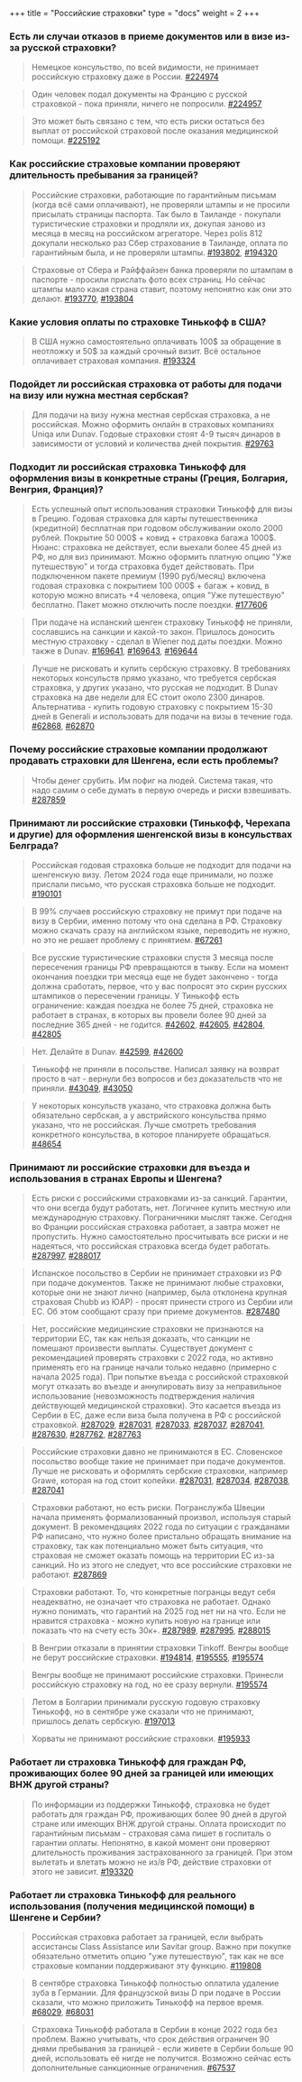 +++
title = "Российские страховки"
type = "docs"
weight = 2
+++



### Есть ли случаи отказов в приеме документов или в визе из-за русской страховки?


> Немецкое консульство, по всей видимости, не принимает российскую страховку даже в России.
> [#224974](https://t.me/c/1608823685/29756/224974)



> Один человек подал документы на Францию с русской страховкой - пока приняли, ничего не попросили.
> [#224957](https://t.me/c/1608823685/29756/224957)



> Это может быть связано с тем, что есть риски остаться без выплат от российской страховой после оказания медицинской помощи.
> [#225192](https://t.me/c/1608823685/29756/225192)



### Как российские страховые компании проверяют длительность пребывания за границей?


> Российские страховки, работающие по гарантийным письмам (когда всё сами оплачивают), не проверяли штампы и не просили присылать страницы паспорта. Так было в Таиланде - покупали туристические страховки и продляли их, докупая заново из месяца в месяц на российском агрегаторе. Через polis 812 докупали несколько раз Сбер страхование в Таиланде, оплата по гарантийным была, и не проверяли штампы.
> [#193802](https://t.me/c/1608823685/29756/193802), [#194320](https://t.me/c/1608823685/29756/194320)



> Страховые от Сбера и Райффайзен банка проверяли по штампам в паспорте - просили прислать фото всех страниц. Но сейчас штампы мало какая страна ставит, поэтому непонятно как они это делают.
> [#193770](https://t.me/c/1608823685/29756/193770), [#193804](https://t.me/c/1608823685/29756/193804)



### Какие условия оплаты по страховке Тинькофф в США?


> В США нужно самостоятельно оплачивать 100$ за обращение в неотложку и 50$ за каждый срочный визит. Всё остальное оплачивает страховая компания.
> [#193324](https://t.me/c/1608823685/29756/193324)



### Подойдет ли российская страховка от работы для подачи на визу или нужна местная сербская?


> Для подачи на визу нужна местная сербская страховка, а не российская. Можно оформить онлайн в страховых компаниях Uniqa или Dunav. Годовые страховки стоят 4-9 тысяч динаров в зависимости от условий и количества дней покрытия.
> [#29763](https://t.me/c/1608823685/29756/29763)



### Подходит ли российская страховка Тинькофф для оформления визы в конкретные страны (Греция, Болгария, Венгрия, Франция)?


> Есть успешный опыт использования страховки Тинькофф для визы в Грецию. Годовая страховка для карты путешественника (кредитной) бесплатная при годовом обслуживании около 2000 рублей. Покрытие 50 000$ + ковид + страховка багажа 1000$. Нюанс: страховка не действует, если выехали более 45 дней из РФ, но для виз принимают. Можно оформить платную опцию "Уже путешествую" и тогда страховка будет действовать. При подключенном пакете премиум (1990 руб/месяц) включена годовая страховка с покрытием 100 000$ + багаж + ковид, в которую можно вписать +4 человека, опция "Уже путешествую" бесплатно. Пакет можно отключить после поездки.
> [#177606](https://t.me/c/1608823685/29756/177606)



> При подаче на испанский шенген страховку Тинькофф не приняли, сославшись на санкции и какой-то закон. Пришлось доносить местную страховку - сделал в Wiener под даты поездки. Можно также в Dunav.
> [#169641](https://t.me/c/1608823685/29756/169641), [#169643](https://t.me/c/1608823685/29756/169643), [#169644](https://t.me/c/1608823685/29756/169644)



> Лучше не рисковать и купить сербскую страховку. В требованиях некоторых консульств прямо указано, что требуется сербская страховка, у других указано, что русская не подходит. В Dunav страховка на две недели для ЕС стоит около 2300 динаров. Альтернатива - купить годовую страховку с покрытием 15-30 дней в Generali и использовать для подачи на визы в течение года.
> [#62868](https://t.me/c/1608823685/29756/62868), [#62870](https://t.me/c/1608823685/29756/62870)



### Почему российские страховые компании продолжают продавать страховки для Шенгена, если есть проблемы?


> Чтобы денег срубить. Им пофиг на людей. Система такая, что надо самим о себе думать в первую очередь и риски взвешивать.
> [#287859](https://t.me/c/1608823685/29756/287859)



### Принимают ли российские страховки (Тинькофф, Черехапа и другие) для оформления шенгенской визы в консульствах Белграда?


> Российская годовая страховка больше не подходит для подачи на шенгенскую визу. Летом 2024 года еще принимали, но позже прислали письмо, что русская страховка больше не подходит.
> [#190101](https://t.me/c/1608823685/29756/190101)



> В 99% случаев российскую страховку не примут при подаче на визу в Сербии, именно потому что она сделана в РФ. Страховку можно скачать сразу на английском языке, переводить не нужно, но это не решает проблему с принятием.
> [#67261](https://t.me/c/1608823685/29756/67261)



> Все русские туристические страховки спустя 3 месяца после пересечения границы РФ превращаются в тыкву. Если на момент окончания поездки три месяца еще не будет закончено - тогда должна сработать, первое, что у вас попросят это скрин русских штампиков о пересечении границы. У Тинькофф есть ограничение: каждая поездка не более 75 дней, страховка не работает в странах, в которых вы провели более 90 дней за последние 365 дней - не годится.
> [#42602](https://t.me/c/1608823685/29756/42602), [#42605](https://t.me/c/1608823685/29756/42605), [#42804](https://t.me/c/1608823685/29756/42804), [#42805](https://t.me/c/1608823685/29756/42805)



> Нет. Делайте в Dunav.
> [#42599](https://t.me/c/1608823685/29756/42599), [#42600](https://t.me/c/1608823685/29756/42600)



> Тинькофф не приняли в посольстве. Написал заявку на возврат просто в чат - вернули без вопросов и без доказательств что не приняли.
> [#43049](https://t.me/c/1608823685/29756/43049), [#43050](https://t.me/c/1608823685/29756/43050)



> У некоторых консульств указано, что страховка должна быть обязательно сербская, а у австрийского консульства прямо указано, что не российская. Лучше смотреть требования конкретного консульства, в которое планируете обращаться.
> [#48654](https://t.me/c/1608823685/29756/48654)



### Принимают ли российские страховки для въезда и использования в странах Европы и Шенгена?


> Есть риски с российскими страховками из-за санкций. Гарантии, что они всегда будут работать, нет. Логичнее купить местную или международную страховку. Пограничники мыслят также. Сегодня во Франции российская страховка работает, а завтра может не пропустить. Нужно самостоятельно просчитывать все риски и не надеяться, что российская страховка всегда будет работать.
> [#287997](https://t.me/c/1608823685/29756/287997), [#288017](https://t.me/c/1608823685/29756/288017)



> Испанское посольство в Сербии не принимает страховки из РФ при подаче документов. Также не принимают любые страховки, которые они не знают лично (например, была отклонена крупная страховая Chubb из ЮАР) - просят принести строго из Сербии или ЕС. Об этом сообщают сразу при приеме документов.
> [#287480](https://t.me/c/1608823685/29756/287480)



> Нет, российские медицинские страховки не признаются на территории ЕС, так как нельзя доказать, что санкции не помешают произвести выплаты. Существует документ с рекомендацией проверять страховки с 2022 года, но активно применять его на границе начали только недавно (примерно с начала 2025 года). При попытке въезда с российской страховкой могут отказать во въезде и аннулировать визу за неправильное использование (невозможность подтверждения наличия действующей медицинской страховки). Это касается въезда из Сербии в ЕС, даже если виза была получена в РФ с российской страховкой.
> [#287029](https://t.me/c/1608823685/29756/287029), [#287031](https://t.me/c/1608823685/29756/287031), [#287033](https://t.me/c/1608823685/29756/287033), [#287037](https://t.me/c/1608823685/29756/287037), [#287041](https://t.me/c/1608823685/29756/287041), [#287630](https://t.me/c/1608823685/29756/287630), [#287762](https://t.me/c/1608823685/29756/287762), [#287763](https://t.me/c/1608823685/29756/287763)



> Российские страховки давно не принимаются в ЕС. Словенское посольство вообще такие не принимает при подаче документов. Лучше не рисковать и оформлять сербские страховки, например Grawe, которая на год стоит копейки.
> [#287031](https://t.me/c/1608823685/29756/287031), [#287034](https://t.me/c/1608823685/29756/287034), [#287038](https://t.me/c/1608823685/29756/287038), [#287041](https://t.me/c/1608823685/29756/287041)



> Страховки работают, но есть риски. Погранслужба Швеции начала применять формализованный произвол, используя старый документ. В рекомендациях 2022 года по ситуации с гражданами РФ написано, что нужно более пристально обращать внимание на страховку, так как потенциально может быть ситуация, что страховая не сможет оказать помощь на территории ЕС из-за санкций. Но из этого не следует, что все российские страховки не работают.
> [#287869](https://t.me/c/1608823685/29756/287869)



> Страховки работают. То, что конкретные погранцы ведут себя неадекватно, не означает что страховка не работает. Однако нужно понимать, что гарантий на 2025 год нет ни на что. Если не нравится страховка - можно купить новую на границе или показать что на счету есть 30к+.
> [#287989](https://t.me/c/1608823685/29756/287989), [#287995](https://t.me/c/1608823685/29756/287995), [#288015](https://t.me/c/1608823685/29756/288015)



> В Венгрии отказали в принятии страховки Tinkoff. Венгры вообще не берут российские страховки.
> [#194814](https://t.me/c/1608823685/29756/194814), [#195555](https://t.me/c/1608823685/29756/195555), [#195574](https://t.me/c/1608823685/29756/195574)



> Венгры вообще не принимают российские страховки. Принесли российскую страховку на год, но ее сразу вернули.
> [#195574](https://t.me/c/1608823685/29756/195574)



> Летом в Болгарии принимали русскую годовую страховку Тинькофф, но в сентябре уже сказали что не принимают, пришлось делать сербскую.
> [#197013](https://t.me/c/1608823685/29756/197013)



> Хорваты не принимают российские страховки.
> [#195933](https://t.me/c/1608823685/29756/195933)



### Работает ли страховка Тинькофф для граждан РФ, проживающих более 90 дней за границей или имеющих ВНЖ другой страны?


> По информации из поддержки Тинькофф, страховка не будет работать для граждан РФ, проживающих более 90 дней в другой стране или имеющих ВНЖ другой страны. Оплата происходит по гарантийным письмам - страховая сама пишет в госпиталь о гарантии оплаты. Непонятно, в какой момент они проверяют длительность проживания застрахованного за границей. При этом вылетать и влетать можно не из/в РФ, действие страховки от этого не зависит.
> [#193320](https://t.me/c/1608823685/29756/193320)



### Работает ли страховка Тинькофф для реального использования (получения медицинской помощи) в Шенгене и Сербии?


> Российская страховка работает за границей, если выбрать ассистансы Class Assistance или Savitar group. Важно при покупке обязательно отметить опцию "уже путешествую", так как не все страховые компании поддерживают эту функцию.
> [#119808](https://t.me/c/1608823685/29756/119808)



> В сентябре страховка Тинькофф полностью оплатила удаление зуба в Германии. Для французской визы D при подаче в России сказали, что можно приложить Тинькофф на первое время.
> [#68029](https://t.me/c/1608823685/29756/68029), [#68031](https://t.me/c/1608823685/29756/68031)



> Страховка Тинькофф работала в Сербии в конце 2022 года без проблем. Важно учитывать, что срок действия ограничен 90 днями пребывания за границей - если живете в Сербии больше 90 дней, использовать её нигде не получится. Возможно сейчас есть дополнительные санкционные ограничения.
> [#67537](https://t.me/c/1608823685/29756/67537)



